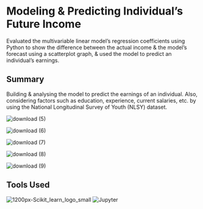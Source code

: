 # Modeling & Predicting Individual’s Future Income

Evaluated the multivariable linear model’s regression coefficients using Python to show the difference between the actual income & the model’s forecast using a scatterplot graph, & used the model to predict an individual’s earnings.

## Summary

Building & analysing the model to predict the earnings of an individual. Also, considering factors such as education, experience, current salaries, etc. by using the National Longitudinal Survey of Youth (NLSY) dataset.

![download (5)](https://user-images.githubusercontent.com/94376039/149975656-98804869-d3ee-4dc1-8cb9-2b99701f39fe.png)

![download (6)](https://user-images.githubusercontent.com/94376039/149975681-6ac1fe9f-e40d-4d56-847c-45e754aace1a.png)

![download (7)](https://user-images.githubusercontent.com/94376039/149975826-ccb718aa-1b43-44ba-b6af-21afee75cbe7.png)

![download (8)](https://user-images.githubusercontent.com/94376039/149975708-585189f5-8d61-4c1a-a3b1-571258b13fe6.png)

![download (9)](https://user-images.githubusercontent.com/94376039/149975722-18470eb5-3d9b-4d8a-929c-d066458243ec.png)

## Tools Used

![1200px-Scikit_learn_logo_small](https://user-images.githubusercontent.com/94376039/149968268-3bba194b-1d37-491c-b68a-633561bcadf7.png)  ![Jupyter](https://user-images.githubusercontent.com/94376039/149968524-af954138-5b5e-4dfc-9fce-6f43b85db665.jpg)

